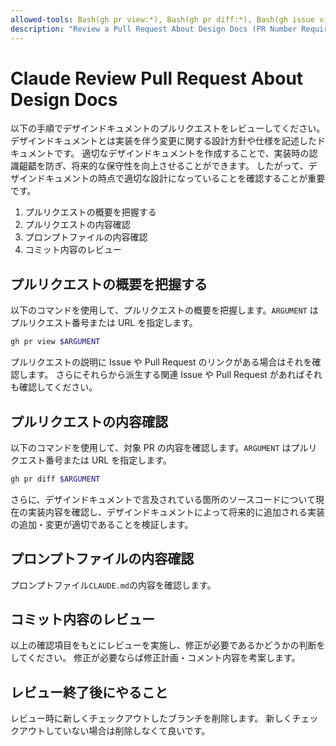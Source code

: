 ```yaml
---
allowed-tools: Bash(gh pr view:*), Bash(gh pr diff:*), Bash(gh issue view:*), Bash(gh issue list:*), Bash(gh pr checkout:*), Read(CLAUDE.md), Bash(make:*), Bash(mise:*), Bash(docker:*), Bash(ripgrep:*), Bash(git status:*), Bash(git diff:*), Bash(git log:*), Bash(git show:*), Bash(cat:*), Bash(ls:*), Bash(cd:*)
description: "Review a Pull Request About Design Docs (PR Number Required)"
---
```


# Claude Review Pull Request About Design Docs

以下の手順でデザインドキュメントのプルリクエストをレビューしてください。
デザインドキュメントとは実装を伴う変更に関する設計方針や仕様を記述したドキュメントです。
適切なデザインドキュメントを作成することで、実装時の認識齟齬を防ぎ、将来的な保守性を向上させることができます。
したがって、デザインドキュメントの時点で適切な設計になっていることを確認することが重要です。

1. プルリクエストの概要を把握する
2. プルリクエストの内容確認
3. プロンプトファイルの内容確認
4. コミット内容のレビュー

## プルリクエストの概要を把握する

以下のコマンドを使用して、プルリクエストの概要を把握します。`ARGUMENT` はプルリクエスト番号または URL を指定します。

```bash
gh pr view $ARGUMENT
```

プルリクエストの説明に Issue や Pull Request のリンクがある場合はそれを確認します。
さらにそれらから派生する関連 Issue や Pull Request があればそれも確認してください。

## プルリクエストの内容確認

以下のコマンドを使用して、対象 PR の内容を確認します。`ARGUMENT` はプルリクエスト番号または URL を指定します。

```bash
gh pr diff $ARGUMENT
```

さらに、デザインドキュメントで言及されている箇所のソースコードについて現在の実装内容を確認し、デザインドキュメントによって将来的に追加される実装の追加・変更が適切であることを検証します。

## プロンプトファイルの内容確認

プロンプトファイル`CLAUDE.md`の内容を確認します。

## コミット内容のレビュー

以上の確認項目をもとにレビューを実施し、修正が必要であるかどうかの判断をしてください。
修正が必要ならば修正計画・コメント内容を考案します。

## レビュー終了後にやること

レビュー時に新しくチェックアウトしたブランチを削除します。
新しくチェックアウトしていない場合は削除しなくて良いです。
